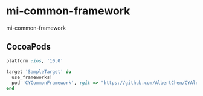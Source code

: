 # mi-common-framework

mi-common-framework

## CocoaPods

```ruby
platform :ios, '10.0'

target 'SampleTarget' do
  use_frameworks!
  pod 'CYCommonFramework', :git => "https://github.com/AlbertChen/CYAlertController.git"
end
```
